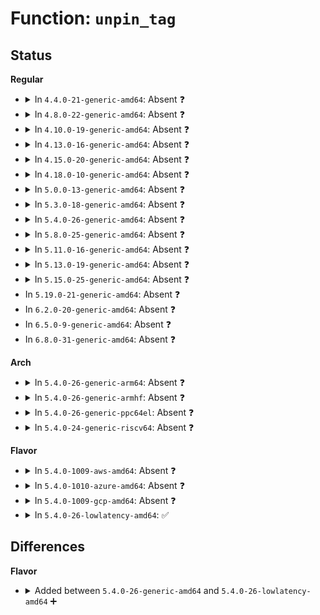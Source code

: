 # Function: <code>unpin_tag</code>

## Status
<b>Regular</b>
<ul>
<li>
<details>
<summary>In <code>4.4.0-21-generic-amd64</code>: Absent ❓</summary>

```json
{
  "name": "unpin_tag",
  "collision_type": "Unique Static",
  "inline_type": "Full",
  "funcs": [
    {
      "addr": 18446744071580966999,
      "name": "unpin_tag",
      "external": false,
      "loc": "mm/zsmalloc.c:869",
      "file": "mm/zsmalloc.c",
      "inline": "not declared, inlined",
      "caller_inline": [
        "mm/zsmalloc.c:zs_compact",
        "mm/zsmalloc.c:zs_compact",
        "mm/zsmalloc.c:zs_unmap_object"
      ],
      "caller_func": []
    }
  ],
  "symbols": []
}
```
</details>
</li>
<li>
<details>
<summary>In <code>4.8.0-22-generic-amd64</code>: Absent ❓</summary>

```json
{
  "name": "unpin_tag",
  "collision_type": "Unique Static",
  "inline_type": "Full",
  "funcs": [
    {
      "addr": 18446744071581123097,
      "name": "unpin_tag",
      "external": false,
      "loc": "mm/zsmalloc.c:932",
      "file": "mm/zsmalloc.c",
      "inline": "not declared, inlined",
      "caller_inline": [
        "mm/zsmalloc.c:zs_compact",
        "mm/zsmalloc.c:zs_compact",
        "mm/zsmalloc.c:zs_page_migrate",
        "mm/zsmalloc.c:zs_free",
        "mm/zsmalloc.c:zs_unmap_object"
      ],
      "caller_func": []
    }
  ],
  "symbols": []
}
```
</details>
</li>
<li>
<details>
<summary>In <code>4.10.0-19-generic-amd64</code>: Absent ❓</summary>

```json
{
  "name": "unpin_tag",
  "collision_type": "Unique Static",
  "inline_type": "Full",
  "funcs": [
    {
      "addr": 18446744071581198185,
      "name": "unpin_tag",
      "external": false,
      "loc": "mm/zsmalloc.c:932",
      "file": "mm/zsmalloc.c",
      "inline": "not declared, inlined",
      "caller_inline": [
        "mm/zsmalloc.c:zs_compact",
        "mm/zsmalloc.c:zs_compact",
        "mm/zsmalloc.c:zs_page_migrate",
        "mm/zsmalloc.c:zs_free",
        "mm/zsmalloc.c:zs_unmap_object"
      ],
      "caller_func": []
    }
  ],
  "symbols": []
}
```
</details>
</li>
<li>
<details>
<summary>In <code>4.13.0-16-generic-amd64</code>: Absent ❓</summary>

```json
{
  "name": "unpin_tag",
  "collision_type": "Unique Static",
  "inline_type": "Full",
  "funcs": [
    {
      "addr": 18446744071581245755,
      "name": "unpin_tag",
      "external": false,
      "loc": "mm/zsmalloc.c:925",
      "file": "mm/zsmalloc.c",
      "inline": "not declared, inlined",
      "caller_inline": [
        "mm/zsmalloc.c:zs_compact",
        "mm/zsmalloc.c:zs_compact",
        "mm/zsmalloc.c:zs_page_migrate",
        "mm/zsmalloc.c:zs_free",
        "mm/zsmalloc.c:zs_unmap_object"
      ],
      "caller_func": []
    }
  ],
  "symbols": []
}
```
</details>
</li>
<li>
<details>
<summary>In <code>4.15.0-20-generic-amd64</code>: Absent ❓</summary>

```json
{
  "name": "unpin_tag",
  "collision_type": "Unique Static",
  "inline_type": "Full",
  "funcs": [
    {
      "addr": 18446744071581377360,
      "name": "unpin_tag",
      "external": false,
      "loc": "mm/zsmalloc.c:929",
      "file": "mm/zsmalloc.c",
      "inline": "not declared, inlined",
      "caller_inline": [
        "mm/zsmalloc.c:zs_compact",
        "mm/zsmalloc.c:zs_compact",
        "mm/zsmalloc.c:zs_page_migrate",
        "mm/zsmalloc.c:zs_free",
        "mm/zsmalloc.c:zs_unmap_object"
      ],
      "caller_func": []
    }
  ],
  "symbols": []
}
```
</details>
</li>
<li>
<details>
<summary>In <code>4.18.0-10-generic-amd64</code>: Absent ❓</summary>

```json
{
  "name": "unpin_tag",
  "collision_type": "Unique Static",
  "inline_type": "Full",
  "funcs": [
    {
      "addr": 18446744071581527143,
      "name": "unpin_tag",
      "external": false,
      "loc": "mm/zsmalloc.c:912",
      "file": "mm/zsmalloc.c",
      "inline": "not declared, inlined",
      "caller_inline": [
        "mm/zsmalloc.c:zs_compact",
        "mm/zsmalloc.c:zs_compact",
        "mm/zsmalloc.c:zs_page_migrate",
        "mm/zsmalloc.c:zs_free",
        "mm/zsmalloc.c:zs_unmap_object"
      ],
      "caller_func": []
    }
  ],
  "symbols": []
}
```
</details>
</li>
<li>
<details>
<summary>In <code>5.0.0-13-generic-amd64</code>: Absent ❓</summary>

```json
{
  "name": "unpin_tag",
  "collision_type": "Unique Static",
  "inline_type": "Full",
  "funcs": [
    {
      "addr": 18446744071581609479,
      "name": "unpin_tag",
      "external": false,
      "loc": "mm/zsmalloc.c:912",
      "file": "mm/zsmalloc.c",
      "inline": "not declared, inlined",
      "caller_inline": [
        "mm/zsmalloc.c:zs_compact",
        "mm/zsmalloc.c:zs_compact",
        "mm/zsmalloc.c:zs_page_migrate",
        "mm/zsmalloc.c:zs_free",
        "mm/zsmalloc.c:zs_unmap_object"
      ],
      "caller_func": []
    }
  ],
  "symbols": []
}
```
</details>
</li>
<li>
<details>
<summary>In <code>5.3.0-18-generic-amd64</code>: Absent ❓</summary>

```json
{
  "name": "unpin_tag",
  "collision_type": "Unique Static",
  "inline_type": "Full",
  "funcs": [
    {
      "addr": 18446744071581720953,
      "name": "unpin_tag",
      "external": false,
      "loc": "mm/zsmalloc.c:902",
      "file": "mm/zsmalloc.c",
      "inline": "not declared, inlined",
      "caller_inline": [
        "mm/zsmalloc.c:zs_compact",
        "mm/zsmalloc.c:zs_compact",
        "mm/zsmalloc.c:zs_page_migrate",
        "mm/zsmalloc.c:zs_free",
        "mm/zsmalloc.c:zs_unmap_object"
      ],
      "caller_func": []
    }
  ],
  "symbols": []
}
```
</details>
</li>
<li>
<details>
<summary>In <code>5.4.0-26-generic-amd64</code>: Absent ❓</summary>

```json
{
  "name": "unpin_tag",
  "collision_type": "Unique Static",
  "inline_type": "Full",
  "funcs": [
    {
      "addr": 18446744071581794409,
      "name": "unpin_tag",
      "external": false,
      "loc": "mm/zsmalloc.c:899",
      "file": "mm/zsmalloc.c",
      "inline": "not declared, inlined",
      "caller_inline": [
        "mm/zsmalloc.c:zs_compact",
        "mm/zsmalloc.c:zs_compact",
        "mm/zsmalloc.c:zs_page_migrate",
        "mm/zsmalloc.c:zs_free",
        "mm/zsmalloc.c:zs_unmap_object"
      ],
      "caller_func": []
    }
  ],
  "symbols": []
}
```
</details>
</li>
<li>
<details>
<summary>In <code>5.8.0-25-generic-amd64</code>: Absent ❓</summary>

```json
{
  "name": "unpin_tag",
  "collision_type": "Unique Static",
  "inline_type": "Full",
  "funcs": [
    {
      "addr": 18446744071582019694,
      "name": "unpin_tag",
      "external": false,
      "loc": "mm/zsmalloc.c:899",
      "file": "mm/zsmalloc.c",
      "inline": "not declared, inlined",
      "caller_inline": [
        "mm/zsmalloc.c:zs_page_migrate",
        "mm/zsmalloc.c:zs_free",
        "mm/zsmalloc.c:zs_unmap_object"
      ],
      "caller_func": []
    }
  ],
  "symbols": []
}
```
</details>
</li>
<li>
<details>
<summary>In <code>5.11.0-16-generic-amd64</code>: Absent ❓</summary>

```json
{
  "name": "unpin_tag",
  "collision_type": "Unique Static",
  "inline_type": "Full",
  "funcs": [
    {
      "addr": 18446744071582068142,
      "name": "unpin_tag",
      "external": false,
      "loc": "mm/zsmalloc.c:892",
      "file": "mm/zsmalloc.c",
      "inline": "not declared, inlined",
      "caller_inline": [
        "mm/zsmalloc.c:zs_page_migrate",
        "mm/zsmalloc.c:zs_free",
        "mm/zsmalloc.c:zs_unmap_object"
      ],
      "caller_func": []
    }
  ],
  "symbols": []
}
```
</details>
</li>
<li>
<details>
<summary>In <code>5.13.0-19-generic-amd64</code>: Absent ❓</summary>

```json
{
  "name": "unpin_tag",
  "collision_type": "Unique Static",
  "inline_type": "Full",
  "funcs": [
    {
      "addr": 18446744071582089469,
      "name": "unpin_tag",
      "external": false,
      "loc": "mm/zsmalloc.c:892",
      "file": "mm/zsmalloc.c",
      "inline": "not declared, inlined",
      "caller_inline": [
        "mm/zsmalloc.c:zs_compact",
        "mm/zsmalloc.c:zs_compact",
        "mm/zsmalloc.c:zs_page_migrate",
        "mm/zsmalloc.c:zs_free",
        "mm/zsmalloc.c:zs_unmap_object"
      ],
      "caller_func": []
    }
  ],
  "symbols": []
}
```
</details>
</li>
<li>
<details>
<summary>In <code>5.15.0-25-generic-amd64</code>: Absent ❓</summary>

```json
{
  "name": "unpin_tag",
  "collision_type": "Unique Static",
  "inline_type": "Full",
  "funcs": [
    {
      "addr": 18446744071582402053,
      "name": "unpin_tag",
      "external": false,
      "loc": "mm/zsmalloc.c:892",
      "file": "mm/zsmalloc.c",
      "inline": "not declared, inlined",
      "caller_inline": [
        "mm/zsmalloc.c:zs_compact",
        "mm/zsmalloc.c:zs_compact",
        "mm/zsmalloc.c:zs_page_migrate",
        "mm/zsmalloc.c:zs_free",
        "mm/zsmalloc.c:zs_unmap_object"
      ],
      "caller_func": []
    }
  ],
  "symbols": []
}
```
</details>
</li>
<li>
In <code>5.19.0-21-generic-amd64</code>: Absent ❓
</li>
<li>
In <code>6.2.0-20-generic-amd64</code>: Absent ❓
</li>
<li>
In <code>6.5.0-9-generic-amd64</code>: Absent ❓
</li>
<li>
In <code>6.8.0-31-generic-amd64</code>: Absent ❓
</li>
</ul>
<b>Arch</b>
<ul>
<li>
<details>
<summary>In <code>5.4.0-26-generic-arm64</code>: Absent ❓</summary>

```json
{
  "name": "unpin_tag",
  "collision_type": "Unique Static",
  "inline_type": "Full",
  "funcs": [
    {
      "addr": 18446603336493255640,
      "name": "unpin_tag",
      "external": false,
      "loc": "mm/zsmalloc.c:899",
      "file": "mm/zsmalloc.c",
      "inline": "not declared, inlined",
      "caller_inline": [
        "mm/zsmalloc.c:zs_compact",
        "mm/zsmalloc.c:zs_compact",
        "mm/zsmalloc.c:zs_page_migrate",
        "mm/zsmalloc.c:zs_free",
        "mm/zsmalloc.c:zs_unmap_object"
      ],
      "caller_func": []
    }
  ],
  "symbols": []
}
```
</details>
</li>
<li>
<details>
<summary>In <code>5.4.0-26-generic-armhf</code>: Absent ❓</summary>

```json
{
  "name": "unpin_tag",
  "collision_type": "Unique Static",
  "inline_type": "Full",
  "funcs": [
    {
      "addr": 3226868040,
      "name": "unpin_tag",
      "external": false,
      "loc": "mm/zsmalloc.c:899",
      "file": "mm/zsmalloc.c",
      "inline": "not declared, inlined",
      "caller_inline": [
        "mm/zsmalloc.c:zs_compact",
        "mm/zsmalloc.c:zs_compact",
        "mm/zsmalloc.c:zs_page_migrate",
        "mm/zsmalloc.c:zs_free",
        "mm/zsmalloc.c:zs_unmap_object"
      ],
      "caller_func": []
    }
  ],
  "symbols": []
}
```
</details>
</li>
<li>
<details>
<summary>In <code>5.4.0-26-generic-ppc64el</code>: Absent ❓</summary>

```json
{
  "name": "unpin_tag",
  "collision_type": "Unique Static",
  "inline_type": "Full",
  "funcs": [
    {
      "addr": 13835058055286783904,
      "name": "unpin_tag",
      "external": false,
      "loc": "mm/zsmalloc.c:899",
      "file": "mm/zsmalloc.c",
      "inline": "not declared, inlined",
      "caller_inline": [
        "mm/zsmalloc.c:zs_compact",
        "mm/zsmalloc.c:zs_compact",
        "mm/zsmalloc.c:zs_page_migrate",
        "mm/zsmalloc.c:zs_free",
        "mm/zsmalloc.c:zs_unmap_object"
      ],
      "caller_func": []
    }
  ],
  "symbols": []
}
```
</details>
</li>
<li>
<details>
<summary>In <code>5.4.0-24-generic-riscv64</code>: Absent ❓</summary>

```json
{
  "name": "unpin_tag",
  "collision_type": "Unique Static",
  "inline_type": "Full",
  "funcs": [
    {
      "addr": 18446743936273013468,
      "name": "unpin_tag",
      "external": false,
      "loc": "mm/zsmalloc.c:899",
      "file": "mm/zsmalloc.c",
      "inline": "not declared, inlined",
      "caller_inline": [
        "mm/zsmalloc.c:zs_compact",
        "mm/zsmalloc.c:zs_compact",
        "mm/zsmalloc.c:zs_page_migrate",
        "mm/zsmalloc.c:zs_free",
        "mm/zsmalloc.c:zs_unmap_object"
      ],
      "caller_func": []
    }
  ],
  "symbols": []
}
```
</details>
</li>
</ul>
<b>Flavor</b>
<ul>
<li>
<details>
<summary>In <code>5.4.0-1009-aws-amd64</code>: Absent ❓</summary>

```json
{
  "name": "unpin_tag",
  "collision_type": "Unique Static",
  "inline_type": "Full",
  "funcs": [
    {
      "addr": 18446744071581763145,
      "name": "unpin_tag",
      "external": false,
      "loc": "mm/zsmalloc.c:899",
      "file": "mm/zsmalloc.c",
      "inline": "not declared, inlined",
      "caller_inline": [
        "mm/zsmalloc.c:zs_compact",
        "mm/zsmalloc.c:zs_compact",
        "mm/zsmalloc.c:zs_page_migrate",
        "mm/zsmalloc.c:zs_free",
        "mm/zsmalloc.c:zs_unmap_object"
      ],
      "caller_func": []
    }
  ],
  "symbols": []
}
```
</details>
</li>
<li>
<details>
<summary>In <code>5.4.0-1010-azure-amd64</code>: Absent ❓</summary>

```json
{
  "name": "unpin_tag",
  "collision_type": "Unique Static",
  "inline_type": "Full",
  "funcs": [
    {
      "addr": 18446744071581701769,
      "name": "unpin_tag",
      "external": false,
      "loc": "mm/zsmalloc.c:899",
      "file": "mm/zsmalloc.c",
      "inline": "not declared, inlined",
      "caller_inline": [
        "mm/zsmalloc.c:zs_compact",
        "mm/zsmalloc.c:zs_compact",
        "mm/zsmalloc.c:zs_page_migrate",
        "mm/zsmalloc.c:zs_free",
        "mm/zsmalloc.c:zs_unmap_object"
      ],
      "caller_func": []
    }
  ],
  "symbols": []
}
```
</details>
</li>
<li>
<details>
<summary>In <code>5.4.0-1009-gcp-amd64</code>: Absent ❓</summary>

```json
{
  "name": "unpin_tag",
  "collision_type": "Unique Static",
  "inline_type": "Full",
  "funcs": [
    {
      "addr": 18446744071581754457,
      "name": "unpin_tag",
      "external": false,
      "loc": "mm/zsmalloc.c:899",
      "file": "mm/zsmalloc.c",
      "inline": "not declared, inlined",
      "caller_inline": [
        "mm/zsmalloc.c:zs_compact",
        "mm/zsmalloc.c:zs_compact",
        "mm/zsmalloc.c:zs_page_migrate",
        "mm/zsmalloc.c:zs_free",
        "mm/zsmalloc.c:zs_unmap_object"
      ],
      "caller_func": []
    }
  ],
  "symbols": []
}
```
</details>
</li>
<li>
<details>
<summary>In <code>5.4.0-26-lowlatency-amd64</code>: ✅</summary>

```c
void unpin_tag(long unsigned int handle)
```

```json
{
  "name": "unpin_tag",
  "collision_type": "Unique Static",
  "inline_type": "No",
  "funcs": [
    {
      "addr": 18446744071581820448,
      "name": "unpin_tag",
      "external": false,
      "loc": "mm/zsmalloc.c:899",
      "file": "mm/zsmalloc.c",
      "inline": "seen, unknown",
      "caller_inline": [],
      "caller_func": [
        "mm/zsmalloc.c:zs_compact",
        "mm/zsmalloc.c:zs_compact",
        "mm/zsmalloc.c:zs_page_migrate",
        "mm/zsmalloc.c:zs_free",
        "mm/zsmalloc.c:zs_unmap_object"
      ]
    }
  ],
  "symbols": [
    {
      "addr": 18446744071581820448,
      "name": "unpin_tag",
      "section": ".text",
      "bind": "STB_LOCAL",
      "size": 30
    }
  ]
}
```
</details>
</li>
</ul>

## Differences
<b>Flavor</b>
<ul>
<li>
<details>
<summary>Added between <code>5.4.0-26-generic-amd64</code> and <code>5.4.0-26-lowlatency-amd64</code> ➕</summary>

```c
void unpin_tag(long unsigned int handle)
```
</details>
</li>
</ul>
